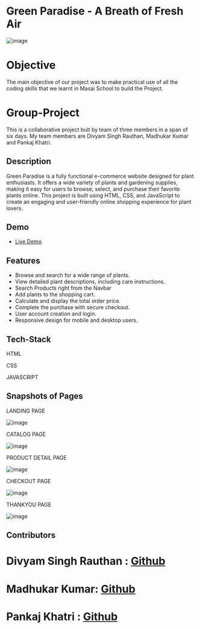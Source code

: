 # Green Paradise - A Breath of Fresh Air

![image](https://github.com/DivYam062/eCommerceGreenParadise/assets/106383705/dfa77b75-4bc2-4c7a-a61f-2ed843ed85e8)

# Objective
The main objective of our project was to make practical use of all the coding skills that we learnt in Masai School to build the Project.

# Group-Project
This is a collaborative project bult by team of three members in a span of six days. My team members are Divyam Singh Rauthan, Madhukar Kumar and Pankaj Khatri.

<!-- ## Table of Contents

1. [Description](#description)
2. [Demo](#demo)
3. [Features](#features)
4. [Screenshots](#screenshots)
5. [Contributors](#authors) -->

## Description

Green Paradise is a fully functional e-commerce website designed for plant enthusiasts. It offers a wide variety of plants and gardening supplies, making it easy for users to browse, select, and purchase their favorite plants online. This project is built using HTML, CSS, and JavaScript to create an engaging and user-friendly online shopping experience for plant lovers.

## Demo

- [Live Demo](https://656cbd8b78668a2ac47fd273--jolly-kitten-c781a7.netlify.app/index.html)
## Features

- Browse and search for a wide range of plants.
- View detailed plant descriptions, including care instructions.
- Search Products right from the Navbar
- Add plants to the shopping cart.
- Calculate and display the total order price.
- Complete the purchase with secure checkout.
- User account creation and login.
- Responsive design for mobile and desktop users.

## Tech-Stack
HTML

CSS

JAVASCRIPT

## Snapshots of Pages

 LANDING PAGE

 ![image](https://github.com/DivYam062/eCommerceGreenParadise/assets/106383705/ee8ad22a-cad5-429e-9f72-6bf31ee1de58)

 CATALOG PAGE
 
 ![image](https://github.com/DivYam062/eCommerceGreenParadise/assets/106383705/e28f287a-0fba-4501-a569-dcffceb9c441)

 PRODUCT DETAIL PAGE
 
 ![image](https://github.com/DivYam062/eCommerceGreenParadise/assets/106383705/db272308-f973-47f5-b247-1467055b4b09)

 CHECKOUT PAGE
 
 ![image](https://github.com/DivYam062/eCommerceGreenParadise/assets/106383705/fc1c4f67-0a98-4273-84ed-b5010cb7d83e)

 THANKYOU PAGE

 ![image](https://github.com/DivYam062/eCommerceGreenParadise/assets/106383705/aee1b139-4da0-46a8-a709-ad87ba79b6ae)

## Contributors

# Divyam Singh Rauthan : [Github](https://github.com/DivYam062)
# Madhukar Kumar: [Github](https://github.com/madhukarkr2468)
# Pankaj Khatri : [Github](https://github.com/MrPK4699)
